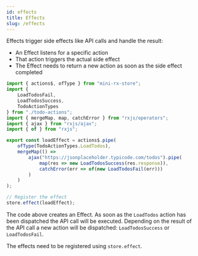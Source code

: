 ```yaml
---
id: effects
title: Effects
slug: /effects
---
```


Effects trigger side effects like API calls and handle the result:

-   An Effect listens for a specific action
-   That action triggers the actual side effect
-   The Effect needs to return a new action as soon as the side effect completed

```ts
import { actions$, ofType } from "mini-rx-store";
import {
    LoadTodosFail,
    LoadTodosSuccess,
    TodoActionTypes
} from "./todo-actions";
import { mergeMap, map, catchError } from "rxjs/operators";
import { ajax } from "rxjs/ajax";
import { of } from "rxjs";

export const loadEffect = actions$.pipe(
    ofType(TodoActionTypes.LoadTodos),
    mergeMap(() =>
        ajax("https://jsonplaceholder.typicode.com/todos").pipe(
            map(res => new LoadTodosSuccess(res.response)),
            catchError(err => of(new LoadTodosFail(err)))
        )
    )
);

// Register the effect
store.effect(loadEffect);
```

The code above creates an Effect. As soon as the `LoadTodos` action has been dispatched the API call will be executed. Depending on the result of the API call a new action will be dispatched:
`LoadTodosSuccess` or `LoadTodosFail`.

The effects need to be registered using `store.effect`.
